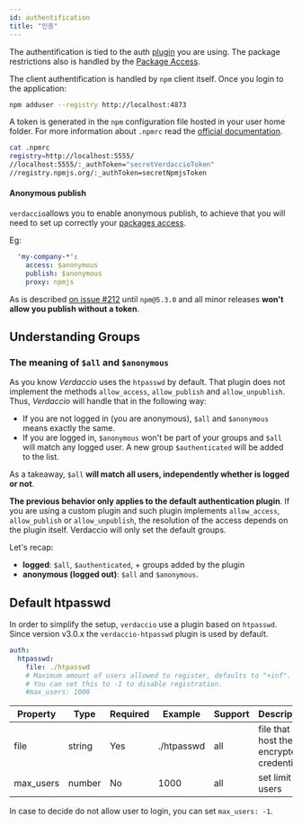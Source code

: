 ```yaml
---
id: authentification
title: "인증"
---
```

The authentification is tied to the auth [plugin](plugins.md) you are using. The package restrictions also is handled by the [Package Access](packages.md).

The client authentification is handled by `npm` client itself. Once you login to the application:

```bash
npm adduser --registry http://localhost:4873
```

A token is generated in the `npm` configuration file hosted in your user home folder. For more information about `.npmrc` read the [official documentation](https://docs.npmjs.com/files/npmrc).

```bash
cat .npmrc
registry=http://localhost:5555/
//localhost:5555/:_authToken="secretVerdaccioToken"
//registry.npmjs.org/:_authToken=secretNpmjsToken
```

#### Anonymous publish

`verdaccio`allows you to enable anonymous publish, to achieve that you will need to set up correctly your [packages access](packages.md).

Eg:

```yaml
  'my-company-*':
    access: $anonymous
    publish: $anonymous
    proxy: npmjs
```

As is described [on issue #212](https://github.com/verdaccio/verdaccio/issues/212#issuecomment-308578500) until `npm@5.3.0` and all minor releases **won't allow you publish without a token**.

## Understanding Groups

### The meaning of `$all` and `$anonymous`

As you know *Verdaccio* uses the `htpasswd` by default. That plugin does not implement the methods `allow_access`, `allow_publish` and `allow_unpublish`. Thus, *Verdaccio* will handle that in the following way:

* If you are not logged in (you are anonymous), `$all` and `$anonymous` means exactly the same.
* If you are logged in, `$anonymous` won't be part of your groups and `$all` will match any logged user. A new group `$authenticated` will be added to the list.

As a takeaway, `$all` **will match all users, independently whether is logged or not**.

**The previous behavior only applies to the default authentication plugin**. If you are using a custom plugin and such plugin implements `allow_access`, `allow_publish` or `allow_unpublish`, the resolution of the access depends on the plugin itself. Verdaccio will only set the default groups.

Let's recap:

* **logged**: `$all`, `$authenticated`, + groups added by the plugin
* **anonymous (logged out)**: `$all` and `$anonymous`.

## Default htpasswd

In order to simplify the setup, `verdaccio` use a plugin based on `htpasswd`. Since version v3.0.x the `verdaccio-htpasswd` plugin is used by default.

```yaml
auth:
  htpasswd:
    file: ./htpasswd
    # Maximum amount of users allowed to register, defaults to "+inf".
    # You can set this to -1 to disable registration.
    #max_users: 1000
```

| Property  | Type   | Required | Example    | Support | Description                              |
| --------- | ------ | -------- | ---------- | ------- | ---------------------------------------- |
| file      | string | Yes      | ./htpasswd | all     | file that host the encrypted credentials |
| max_users | number | No       | 1000       | all     | set limit of users                       |

In case to decide do not allow user to login, you can set `max_users: -1`.
